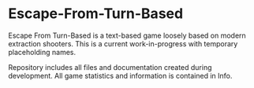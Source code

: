 # Escape-From-Turn-Based
Escape From Turn-Based is a text-based game loosely based on modern extraction shooters.
This is a current work-in-progress with temporary placeholding names.

Repository includes all files and documentation created during development.
All game statistics and information is contained in Info.
